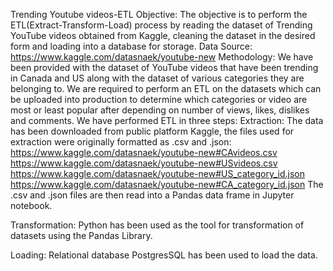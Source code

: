 Trending Youtube videos-ETL
Objective:
The objective is to perform the ETL(Extract-Transform-Load) process by reading the dataset of Trending YouTube videos obtained from Kaggle, cleaning the dataset in the desired form and loading into a database for storage.
Data Source:
https://www.kaggle.com/datasnaek/youtube-new
Methodology:
We have been provided with the dataset of YouTube videos that have been trending in Canada and US along with the dataset of various categories they are belonging to. We are required to perform an ETL on the datasets which can be uploaded into production to determine which categories or video are most or least popular after depending on number of views, likes, dislikes and comments.
We have performed ETL in three steps:
Extraction: The data has been downloaded from public platform Kaggle, the files used for extraction were originally formatted as .csv and .json:
https://www.kaggle.com/datasnaek/youtube-new#CAvideos.csv
https://www.kaggle.com/datasnaek/youtube-new#USvideos.csv
https://www.kaggle.com/datasnaek/youtube-new#US_category_id.json
https://www.kaggle.com/datasnaek/youtube-new#CA_category_id.json
The .csv and .json files are then read into a Pandas data frame in Jupyter notebook.

Transformation: Python has been used as the tool for transformation of datasets using the Pandas Library.

Loading: Relational database PostgresSQL has been used to load the data.
